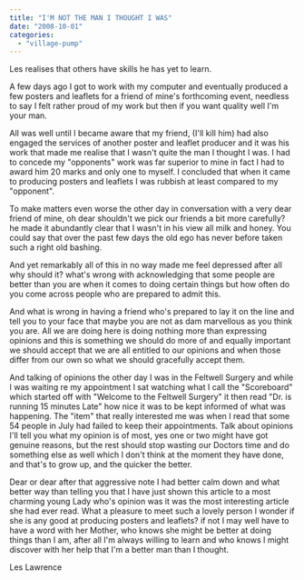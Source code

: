 ```yaml
---
title: "I'M NOT THE MAN I THOUGHT I WAS"
date: "2008-10-01"
categories: 
  - "village-pump"
---
```


Les realises that others have skills he has yet to learn.

A few days ago I got to work with my computer and eventually produced a few posters and leaflets for a friend of mine's forthcoming event, needless to say I felt rather proud of my work but then if you want quality well I'm your man.

All was well until I became aware that my friend, (I'll kill him) had also engaged the services of another poster and leaflet producer and it was his work that made me realise that I wasn't quite the man I thought I was. I had to concede my "opponents" work was far superior to mine in fact I had to award him 20 marks and only one to myself. I concluded that when it came to producing posters and leaflets I was rubbish at least compared to my "opponent".

To make matters even worse the other day in conversation with a very dear friend of mine, oh dear shouldn't we pick our friends a bit more carefully? he made it abundantly clear that I wasn't in his view all milk and honey. You could say that over the past few days the old ego has never before taken such a right old bashing.

And yet remarkably all of this in no way made me feel depressed after all why should it? what's wrong with acknowledging that some people are better than you are when it comes to doing certain things but how often do you come across people who are prepared to admit this.

And what is wrong in having a friend who's prepared to lay it on the line and tell you to your face that maybe you are not as dam marvellous as you think you are. All we are doing here is doing nothing more than expressing opinions and this is something we should do more of and equally important we should accept that we are all entitled to our opinions and when those differ from our own so what we should gracefully accept them.

And talking of opinions the other day I was in the Feltwell Surgery and while I was waiting re my appointment I sat watching what I call the "Scoreboard" which started off with "Welcome to the Feltwell Surgery" it then read "Dr. is running 15 minutes Late" how nice it was to be kept informed of what was happening. The "item" that really interested me was when I read that some 54 people in July had failed to keep their appointments. Talk about opinions I'll tell you what my opinion is of most, yes one or two might have got genuine reasons, but the rest should stop wasting our Doctors time and do something else as well which I don't think at the moment they have done, and that's to grow up, and the quicker the better.

Dear or dear after that aggressive note I had better calm down and what better way than telling you that I have just shown this article to a most charming young Lady who's opinion was it was the most interesting article she had ever read. What a pleasure to meet such a lovely person I wonder if she is any good at producing posters and leaflets? if not I may well have to have a word with her Mother, who knows she might be better at doing things than I am, after all I'm always willing to learn and who knows I might discover with her help that I'm a better man than I thought.

Les Lawrence
